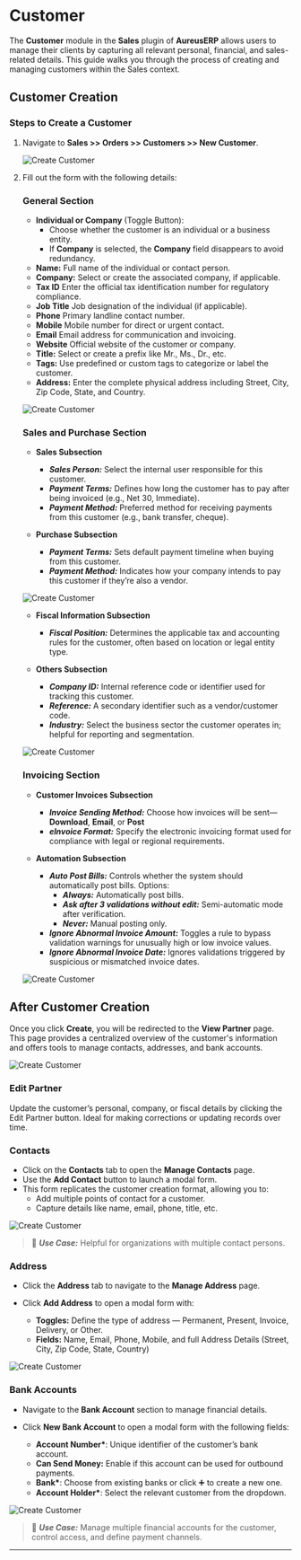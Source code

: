 # Customer

The **Customer** module in the **Sales** plugin of **AureusERP** allows users to manage their clients by capturing all relevant personal, financial, and sales-related details. This guide walks you through the process of creating and managing customers within the Sales context.

## Customer Creation

### Steps to Create a Customer

1. Navigate to **Sales >> Orders >> Customers >> New Customer**.

   ![Create Customer](../../../images/sale_customer_create.png)

2. Fill out the form with the following details:

   ### General Section

   - **Individual or Company** (Toggle Button):
     - Choose whether the customer is an individual or a business entity.
     - If **Company** is selected, the **Company** field disappears to avoid redundancy.
   - **Name:** Full name of the individual or contact person.
   - **Company:** Select or create the associated company, if applicable.
   - **Tax ID** Enter the official tax identification number for regulatory compliance.
   - **Job Title** Job designation of the individual (if applicable).
   - **Phone** Primary landline contact number.
   - **Mobile** Mobile number for direct or urgent contact.
   - **Email** Email address for communication and invoicing.
   - **Website** Official website of the customer or company.
   - **Title:** Select or create a prefix like Mr., Ms., Dr., etc.
   - **Tags:** Use predefined or custom tags to categorize or label the customer.
   - **Address:** Enter the complete physical address including Street, City, Zip Code, State, and Country.

   ![Create Customer](../../../images/sale_customer_create_1.png)

   ### Sales and Purchase Section

   - **Sales Subsection**

     - **_Sales Person:_** Select the internal user responsible for this customer.
     - **_Payment Terms:_** Defines how long the customer has to pay after being invoiced (e.g., Net 30, Immediate).
     - **_Payment Method:_** Preferred method for receiving payments from this customer (e.g., bank transfer, cheque).

   - **Purchase Subsection**

     - **_Payment Terms:_** Sets default payment timeline when buying from this customer.
     - **_Payment Method:_** Indicates how your company intends to pay this customer if they’re also a vendor.

   ![Create Customer](../../../images/sale_customer_create_purchase.png)

   - **Fiscal Information Subsection**

     - **_Fiscal Position:_** Determines the applicable tax and accounting rules for the customer, often based on location or legal entity type.

   - **Others Subsection**

     - **_Company ID:_** Internal reference code or identifier used for tracking this customer.
     - **_Reference:_** A secondary identifier such as a vendor/customer code.
     - **_Industry:_** Select the business sector the customer operates in; helpful for reporting and segmentation.

   ![Create Customer](../../../images/sale_customer_create_others.png)

   ### Invoicing Section

   - **Customer Invoices Subsection**

     - **_Invoice Sending Method:_** Choose how invoices will be sent—**Download**, **Email**, or **Post**
     - **_eInvoice Format:_** Specify the electronic invoicing format used for compliance with legal or regional requirements.

   - **Automation Subsection**

     - **_Auto Post Bills:_** Controls whether the system should automatically post bills. Options:
       - **_Always:_** Automatically post bills.
       - **_Ask after 3 validations without edit:_** Semi-automatic mode after verification.
       - **_Never:_** Manual posting only.
     - **_Ignore Abnormal Invoice Amount:_** Toggles a rule to bypass validation warnings for unusually high or low invoice values.
     - **_Ignore Abnormal Invoice Date:_** Ignores validations triggered by suspicious or mismatched invoice dates.

   ![Create Customer](../../../images/sale_customer_create_invoicing.png)

## After Customer Creation

Once you click **Create**, you will be redirected to the **View Partner** page. This page provides a centralized overview of the customer's information and offers tools to manage contacts, addresses, and bank accounts.

![Create Customer](../../../images/sale_customer_create_view.png)

### Edit Partner

Update the customer’s personal, company, or fiscal details by clicking the Edit Partner button. Ideal for making corrections or updating records over time.

### Contacts

- Click on the **Contacts** tab to open the **Manage Contacts** page.
- Use the **Add Contact** button to launch a modal form.
- This form replicates the customer creation format, allowing you to:
  - Add multiple points of contact for a customer.
  - Capture details like name, email, phone, title, etc.

![Create Customer](../../../images/sale_customer_create_contact.png)

> 📌 **_Use Case:_** Helpful for organizations with multiple contact persons.

### Address

- Click the **Address** tab to navigate to the **Manage Address** page.
- Click **Add Address** to open a modal form with:

  - **Toggles:** Define the type of address — Permanent, Present, Invoice, Delivery, or Other.
  - **Fields:** Name, Email, Phone, Mobile, and full Address Details (Street, City, Zip Code, State, Country)

![Create Customer](../../../images/sale_customer_create_address.png)

### Bank Accounts

- Navigate to the **Bank Account** section to manage financial details.
- Click **New Bank Account** to open a modal form with the following fields:

  - **Account Number\***: Unique identifier of the customer’s bank account.
  - **Can Send Money:** Enable if this account can be used for outbound payments.
  - **Bank\***: Choose from existing banks or click ➕ to create a new one.
  - **Account Holder\***: Select the relevant customer from the dropdown.

![Create Customer](../../../images/sale_customer_create_bank.png)

> 📌 **_Use Case:_** Manage multiple financial accounts for the customer, control access, and define payment channels.

---

